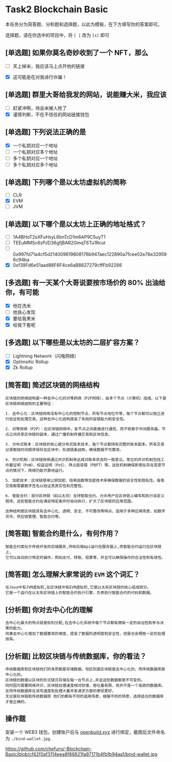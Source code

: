 # Task2 Blockchain Basic

本任务分为简答题、分析题和选择题，以此为模板，在下方填写你的答案即可。

选择题，请在你选中的项目中，将 `[ ]` 改为 `[x]` 即可



## [单选题] 如果你莫名奇妙收到了一个 NFT，那么

- [ ] 天上掉米，我应该马上点开他的链接
- [x] 这可能是在对我进行诈骗！



## [单选题] 群里大哥给我发的网站，说能赚大米，我应该

- [ ] 赶紧冲啊，待会米被人抢了
- [x] 谨慎判断，不在不信任的网站链接钱包

## [单选题] 下列说法正确的是

- [x] 一个私钥对应一个地址
- [ ] 一个私钥对应多个地址
- [ ] 多个私钥对应一个地址
- [ ] 多个私钥对应多个地址

 ## [单选题] 下列哪个是以太坊虚拟机的简称

- [ ] CLR
- [x] EVM
- [ ] JVM

## [单选题] 以下哪个是以太坊上正确的地址格式？

- [ ] 1A4BHoT2sXFuHsyL6bnTcD1m6AP9C5uyT1
- [ ] TEEuMMSc6zPJD36gfjBAR2GmqT6Tu1Rcut
- [ ] 0x997fd71a4cf5d214009619808176b947aec122890a7fcee02e78e329596c94ba
- [x] 0xf39Fd6e51aad88F6F4ce6aB8827279cffFb92266
      
## [多选题] 有一天某个大哥说要按市场价的 80% 出油给你，有可能

- [x] 他在洗米
- [ ] 他良心发现
- [x] 要给我黒米
- [x] 给我下套呢

## [多选题] 以下哪些是以太坊的二层扩容方案？

- [ ] Lightning Network（闪电网络）
- [x] Optimsitic Rollup
- [x] Zk Rollup

## [简答题] 简述区块链的网络结构

```
区块链的网络结构是一种去中心化的对等网络（P2P网络），由多个节点（计算机）组成。以下是区块链网络结构的主要特征：

1. 去中心化：区块链网络没有中心化的控制节点，所有节点地位平等，每个节点都可以独立进行验证和处理交易。这种去中心化结构提高了系统的容错能力和安全性。

2. 对等网络（P2P）：在区块链网络中，各节点之间直接进行通信，而不依赖于中间服务器。节点之间共享区块链的副本，通过广播机制传播交易和区块信息。

3. 分布式账本：区块链的核心是分布式账本技术，每个节点都持有完整的账本副本。所有交易记录都按时间顺序保存在区块中，形成链条结构，确保数据不可篡改。

4. 共识机制：区块链网络通过共识机制来达成对账本状态的一致意见。常见的共识机制包括工作量证明（PoW）、权益证明（PoS）、拜占庭容错（PBFT）等。这些机制确保即使在存在恶意节点的情况下，网络仍能可靠地运行。

5. 加密技术：区块链使用公钥加密、哈希函数等加密技术来确保数据的安全性和隐私性。每笔交易都需要数字签名以验证其真实性和完整性。

6. 智能合约：部分区块链（如以太坊）支持智能合约，允许用户在区块链上编写和执行自定义程序。这些智能合约在满足特定条件时自动执行，扩大了区块链的应用范围。

这种结构使区块链具有去中心化、透明、安全、不可篡改等特点，适用于多种应用场景，如数字货币、供应链管理、智能合约等。
```

## [简答题] 智能合约是什么，有何作用？

```
智能合约类似于传统开发的后端服务,传统后端Api运行在服务器上,而智能合约运行在区块链上,
它可以自动执行特定的操作，例如支付、转账、投票等，并且可以确保操作的合法性和有效性。
```



## [简答题] 怎么理解大家常说的 `EVM` 这个词汇？

```
在Java中有JVM虚拟机,在区块链中有EVM虚拟机,它是以太系区块链的核心组成部分。
它是一个运行在以太系区块链上的智能合约执行引擎，负责执行智能合约的代码和数据。
```



## [分析题] 你对去中心化的理解

```
去中心化最大的特点就是权利分配,在去中心化系统中每个节点都有拥有一定的自治性和参与决策的能力。
同事去中心化增加了数据篡改的难度，提高了数据的透明度和安全性，但是也会牺牲一定的处理效率。
```



## [分析题] 比较区块链与传统数据库，你的看法？

```
传统数据库和区块链他们的本质都是存储数据，但区别是区块链是去中心化的，而传统数据库是中心化的。
区块链的数据以区块的形式链式存储在每一台节点上,并且这些数据都是不可变的。
同时因为需要网络共识，区块链处理速度相对较慢，吞吐量有限，他并不是一个高效的数据库。反而传统数据库在读写速度和处理大量并发请求方面的表现更好。
无论是区块链和传统数据库 他们的都有不同的适用场景，根据不同的场景，选择适合的数据库才是正确的。
```



## 操作题

安装一个 WEB3 钱包，创建账户后与 [openbuild.xyz](https://openbuild.xyz/profile) 进行绑定，截图后文件命名为 `./bind-wallet.jpg`.


https://github.com/chefuny/-Blockchain-Basic/blob/cf42f0af3114eea8f86821fa97171b4fb1b94aa1/bind-wallet.jpg
